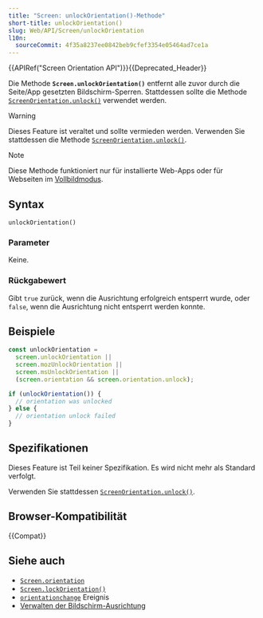 ```yaml
---
title: "Screen: unlockOrientation()-Methode"
short-title: unlockOrientation()
slug: Web/API/Screen/unlockOrientation
l10n:
  sourceCommit: 4f35a8237ee0842beb9cfef3354e05464ad7ce1a
---
```


{{APIRef("Screen Orientation API")}}{{Deprecated_Header}}

Die Methode **`Screen.unlockOrientation()`** entfernt alle zuvor durch die Seite/App gesetzten Bildschirm-Sperren. Stattdessen sollte die Methode [`ScreenOrientation.unlock()`](/de/docs/Web/API/ScreenOrientation/unlock) verwendet werden.

> [!WARNING]
> Dieses Feature ist veraltet und sollte vermieden werden. Verwenden Sie stattdessen die Methode [`ScreenOrientation.unlock()`](/de/docs/Web/API/ScreenOrientation/unlock).

> [!NOTE]
> Diese Methode funktioniert nur für installierte Web-Apps oder für Webseiten im [Vollbildmodus](/de/docs/Web/API/Fullscreen_API).

## Syntax

```js-nolint
unlockOrientation()
```

### Parameter

Keine.

### Rückgabewert

Gibt `true` zurück, wenn die Ausrichtung erfolgreich entsperrt wurde, oder `false`, wenn die Ausrichtung nicht entsperrt werden konnte.

## Beispiele

```js
const unlockOrientation =
  screen.unlockOrientation ||
  screen.mozUnlockOrientation ||
  screen.msUnlockOrientation ||
  (screen.orientation && screen.orientation.unlock);

if (unlockOrientation()) {
  // orientation was unlocked
} else {
  // orientation unlock failed
}
```

## Spezifikationen

Dieses Feature ist Teil keiner Spezifikation. Es wird nicht mehr als Standard verfolgt.

Verwenden Sie stattdessen [`ScreenOrientation.unlock()`](/de/docs/Web/API/ScreenOrientation/unlock).

## Browser-Kompatibilität

{{Compat}}

## Siehe auch

- [`Screen.orientation`](/de/docs/Web/API/Screen/orientation)
- [`Screen.lockOrientation()`](/de/docs/Web/API/Screen/lockOrientation)
- [`orientationchange`](/de/docs/Web/API/Screen/orientationchange_event) Ereignis
- [Verwalten der Bildschirm-Ausrichtung](/de/docs/Web/API/CSS_Object_Model/Managing_screen_orientation)
